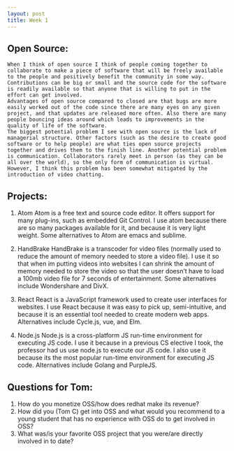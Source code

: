 ```yaml
---
layout: post
title: Week 1
---
```


## Open Source:

	When I think of open source I think of people coming together to collaborate to make a piece of software that will be freely available to the people and positively benefit the community in some way. Contributions can be big or small and the source code for the software is readily available so that anyone that is willing to put in the effort can get involved. 
	Advantages of open source compared to closed are that bugs are more easily worked out of the code since there are many eyes on any given project, and that updates are released more often. Also there are many people bouncing ideas around which leads to improvements in the quality of life of the software.
	The biggest potential problem I see with open source is the lack of managerial structure. Other factors (such as the desire to create good software or to help people) are what ties open source projects together and drives them to the finish line. Another potential problem is communication. Collaborators rarely meet in person (as they can be all over the world), so the only form of communication is virtual. However, I think this problem has been somewhat mitigated by the introduction of video chatting.

## Projects:

1. Atom
Atom is a free text and source code editor. It offers support for many plug-ins, such as embedded Git Control. I use atom because there are so many packages available for it, and because it is very light weight. Some alternatives to Atom are emacs and sublime. 

2. HandBrake
HandBrake is a transcoder for video files (normally used to reduce the amount of memory needed to  store a video file). I use it so that when im putting videos into websites I can shrink the amount of memory needed to store the video so that the user doesn’t have to load a 100mb video file for 7 seconds of entertainment. Some alternatives include Wondershare and DivX.

3. React
React is a JavaScript framework used to create user interfaces for websites. I use React because it was easy to pick up, semi-intuitive, and because it is an essential tool needed to create modern web apps. Alternatives include Cycle.js, vue, and Elm.

4. Node.js
Node.js is a cross-platform JS run-time environment for executing JS code. I use it because in a previous CS elective I took, the professor had us use node.js to execute our JS code. I also use it because its the most popular run-time environment for executing JS code. Alternatives include Golang and PurpleJS.


## Questions for Tom:

1. How do you monetize OSS/how does redhat make its revenue?
2. How did you (Tom C) get into OSS and what would you recommend to a young student that has no experience with OSS do to get involved in OSS?
3. What was/is your favorite OSS project that you were/are directly involved in to date?
